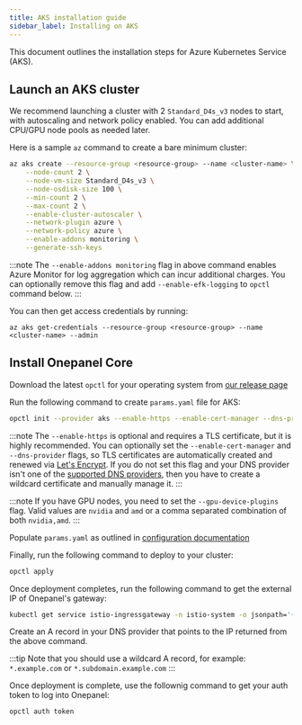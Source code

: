 ```yaml
---
title: AKS installation guide
sidebar_label: Installing on AKS
---
```


This document outlines the installation steps for Azure Kubernetes Service (AKS).

## Launch an AKS cluster
We recommend launching a cluster with 2 `Standard_D4s_v3` nodes to start, with autoscaling and network policy enabled. You can add additional CPU/GPU node pools as needed later.

Here is a sample `az` command to create a bare minimum cluster:

```bash
az aks create --resource-group <resource-group> --name <cluster-name> \
    --node-count 2 \
    --node-vm-size Standard_D4s_v3 \
    --node-osdisk-size 100 \
    --min-count 2 \
    --max-count 2 \
    --enable-cluster-autoscaler \
    --network-plugin azure \
    --network-policy azure \
    --enable-addons monitoring \
    --generate-ssh-keys
```

:::note
The `--enable-addons monitoring` flag in above command enables Azure Monitor for log aggregation which can incur additional charges. You can optionally remove this flag and add `--enable-efk-logging` to `opctl` command below.
:::

You can then get access credentials by running:

```
az aks get-credentials --resource-group <resource-group> --name <cluster-name> --admin
```

## Install Onepanel Core
Download the latest `opctl` for your operating system from [our release page](https://github.com/onepanelio/cli/releases/latest)

Run the following command to create `params.yaml` file for AKS:

```bash
opctl init --provider aks --enable-https --enable-cert-manager --dns-provider <dns-provider>
```

:::note
The `--enable-https` is optional and requires a TLS certificate, but it is highly recommended. You can optionally set the `--enable-cert-manager` and `--dns-provider` flags, so TLS certificates are automatically created and renewed via [Let's Encrypt](https://letsencrypt.org/). If you do not set this flag and your DNS provider isn't one of the [supported DNS providers](), then you have to create a wildcard certificate and manually manage it.
:::

:::note
If you have GPU nodes, you need to set the `--gpu-device-plugins` flag. Valid values are `nvidia` and `amd` or a comma separated combination of both `nvidia,amd`.
:::

Populate `params.yaml` as outlined in [configuration documentation](installation-guides/configuration)

Finally, run the following command to deploy to your cluster:

```bash
opctl apply
```

Once deployment completes, run the following command to get the external IP of Onepanel's gateway:

```bash
kubectl get service istio-ingressgateway -n istio-system -o jsonpath='{.status.loadBalancer.ingress[0].ip}'
```

Create an A record in your DNS provider that points to the IP returned from the above command.

:::tip
Note that you should use a wildcard A record, for example: `*.example.com` or `*.subdomain.example.com`
:::

Once deployment is complete, use the follownig command to get your auth token to log into Onepanel:

```bash
opctl auth token
```

